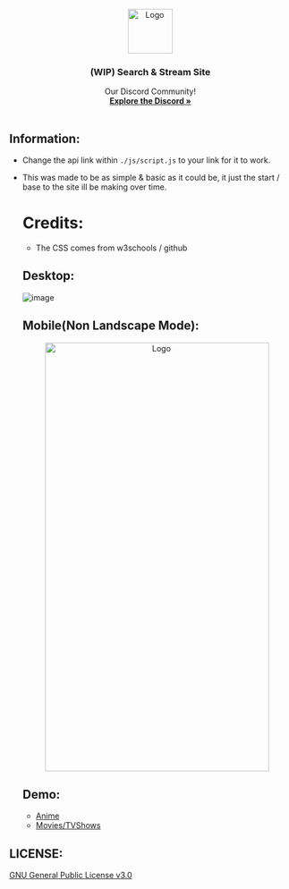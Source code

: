 <!-- PROJECT LOGO -->
<br />
<div align="center">
  <a href="https://lethals.org/">
    <img src="https://cdn.discordapp.com/attachments/968933480807407666/1112843933274357883/55d79e34f29aa985fc01ec63093bc98b.png" alt="Logo" width="80" height="80">
  </a>

  <h3 align="center">(WIP) Search & Stream Site</h3>

  <p align="center">
    Our Discord Community!
    <br />
    <a href="https://discord.gg/lethals"><strong>Explore the Discord »</strong></a>
    <br />
    <br />
  </p>
</div>

## Information:
- Change the api link within `./js/script.js` to your link for it to work.
- This was made to be as simple & basic as it could be, it just the start / base to the site ill be making over time.

  # Credits:
  - The CSS comes from w3schools / github
 
  ## Desktop:
  ![image](https://i.gyazo.com/f746911af7d6428d92686a14b2b9f983.png)

  ## Mobile(Non Landscape Mode):
  <div align="center"><img src="https://i.gyazo.com/ea833bb09f01d988e82cf8842ce5dd3a.png" alt="Logo" width="400" height="767"></div>
   
  ## Demo:
  - [Anime](https://lethals.org/watch/anime/)
  - [Movies/TVShows](https://lethals.org/watch/movies/)

## LICENSE:
[GNU General Public License v3.0](https://github.com/LethalServices/SearchAPI/blob/main/LICENSE)

